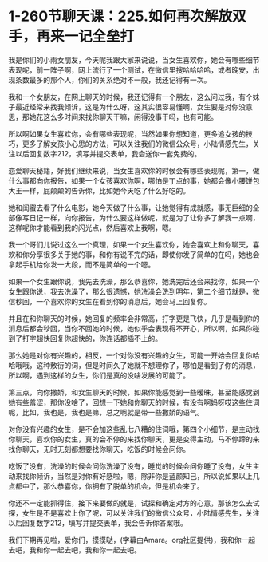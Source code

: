 # 1-260节聊天课：225.如何再次解放双手，再来一记全垒打

我是你们的小雨女朋友，今天呢我跟大家来说说，当女生喜欢你，她会有哪些细节表现呢，前一阵子啊，网上流行了一个测试，在微信里搜哈哈哈哈，或者晚安，出现条数最多的那个人，你们的关系绝对不一般，我还记得有一次。

我和一个女朋友，在网上聊天的时候，我还记得有一个朋友，这么问过我，有个妹子最近经常来找我倾诉，这是为什么呀，这其实很容易懂啊，女生要是对你没意思，那她花这么多时间来找你聊天干嘛，闲得没事干吗，也有可能。

所以啊如果女生喜欢你，会有哪些表现呢，当然如果你想知道，更多追女孩的技巧，更多了解女孩小心思的方法，可以关注我们的微信公众号，小陆情感先生，关注以后回复数字212，填写并提交表单，我会送你一套免费的。

恋爱聊天秘籍，好我们继续来说，当女生喜欢你的时候会有哪些表现呢，第一，做什么事都向你报告，如果一个女孩喜欢你啊，哪怕是丁点的事，她都会像小腰饼包大王一样，屁颠颠的告诉你，比如她今天吃了什么好吃的。

她和闺蜜去看了什么电影，她今天做了什么事，让她觉得有成就感，事无巨细的全部像写日记一样，向你报告，为什么要这样做呢，就是为了让你多了解我一点啊，这样呢你才能看到我的闪光点，然后喜欢上我啊，嗯。

我一个哥们儿说过这么一个真理，如果一个女生喜欢你，她会喜欢上和你聊天，喜欢和你分享很多关于她的事，和你有说不完的话，即使你发了简单的在吗，她也会拿起手机给你发一大段，而不是简单的一个嗯。

如果一个女生跟你说，我先去洗澡，那么恭喜你，她洗完后还会来找你，如果一个女生跟你说，我去洗澡了，那么很遗憾，她洗澡会洗到明年，第二个细节就是，微信秒回，一个喜欢你的女生在看到你的消息后，她会马上回复你。

并且在和你聊天的时候，她回复的频率会非常高，打字更是飞快，几乎是看到你的消息后都会秒回，当你不回她的时候，她似乎会表现得不开心，所以啊，如果你碰到了打字超快回复你超快的，你连话都插不上的。

那么她是对你有兴趣的，相反，一个对你没有兴趣的女生，可能一开始会回复你哈哈哦哦，这种敷衍的词，但是时间久了她就不想理你了，哪怕是看到了你的消息，所以啊，遇到这样的女生，你们是真的没啥发展的可能了。

第三点，向你撒娇，和女生聊天的时候，如果你能感觉到一些暧昧，甚至能感觉到她有些羞涩，那你没啥了，回想一下她和你聊天的时候，有没有啊妈呀哎这些住词呢，比如，我也是，我也是嘛，总之啊就是带一些撒娇的语气。

对你没有兴趣的女生，是不会加这些乱七八糟的住词哦，第四个小细节，是主动找你聊天，喜欢你的女生，真的会不停的来找你聊天，更是变得主动，马不停蹄的来找你聊天，无时无刻都想要找你聊天，吃饭的时候会问你。

吃饭了没有，洗澡的时候会问你洗澡了没有，睡觉的时候会问你睡了没有，女生主动来找你倾诉，当然是对你有好感啦，嗯，除非你是蓝颜知己，所以说如果以上几点都中了，那么恭喜你，你拥有了脱单的机会，但是机会来了。

你还不一定能抓得住，接下来要做的就是，试探和确定对方的心意，那该怎么去试探，女生是不是喜欢上你了呢，可以关注我们的微信公众号，小陆情感先生，关注以后回复数字212，填写并提交表单，我会告诉你答案哦。

我们下期再见啦，爱你们，摸摸哒，(字幕由Amara。org社区提供)，我和你一起去吧，我和你一起去吧，我和你一起去吧。

